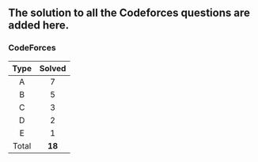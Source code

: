 ## The solution to all the Codeforces questions are added here.


### CodeForces

| Type   | Solved |
|:------:|:------:|
| A      |    7   |
| B      |    5   |
| C      |    3   |
| D      |    2   |
| E      |    1   |
| Total  | **18** |

